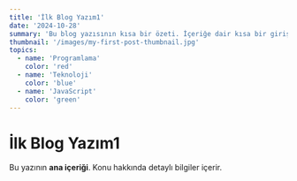 ```yaml
---
title: 'İlk Blog Yazım1'
date: '2024-10-28'
summary: 'Bu blog yazısının kısa bir özeti. İçeriğe dair kısa bir giriş sunar.'
thumbnail: '/images/my-first-post-thumbnail.jpg'
topics:
  - name: 'Programlama'
    color: 'red'
  - name: 'Teknoloji'
    color: 'blue'
  - name: 'JavaScript'
    color: 'green'
---
```


# İlk Blog Yazım1

Bu yazının **ana içeriği**. Konu hakkında detaylı bilgiler içerir.

